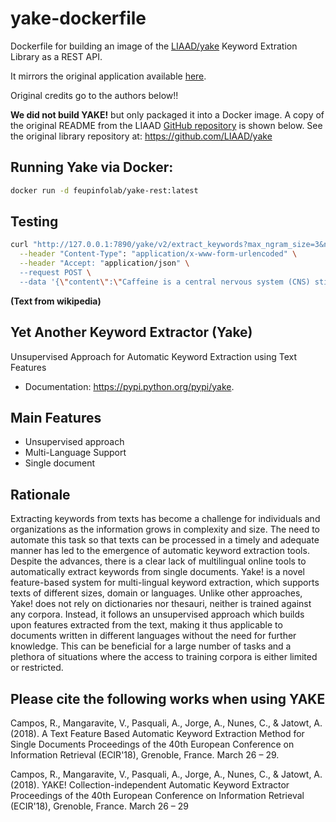 # yake-dockerfile
Dockerfile for building an image of the [LIAAD/yake](https://github.com/LIAAD/yake) Keyword Extration Library as a REST API.

It mirrors the original application available [here](https://boiling-castle-88317.herokuapp.com).

Original credits go to the authors below!!

**We did not build YAKE!** but only packaged it into a Docker image. A copy of the original README from the LIAAD [GitHub repository](https://github.com/LIAAD/yake) is shown below. See the original library repository at: https://github.com/LIAAD/yake

## Running Yake via Docker:

```bash
docker run -d feupinfolab/yake-rest:latest
```

## Testing

```bash
curl "http://127.0.0.1:7890/yake/v2/extract_keywords?max_ngram_size=3&number_of_keywords=30" \
  --header "Content-Type": "application/x-www-form-urlencoded" \
  --header "Accept: "application/json" \
  --request POST \
  --data '{\"content\":\"Caffeine is a central nervous system (CNS) stimulant of the methylxanthine class.[10] It is the world\'s most widely consumed psychoactive drug. Unlike many other psychoactive substances, it is legal and unregulated in nearly all parts of the world. There are several known mechanisms of action to explain the effects of caffeine. The most prominent is that it reversibly blocks the action of adenosine on its receptor and consequently prevents the onset of drowsiness induced by adenosine. Caffeine also stimulates certain portions of the autonomic nervous system.\"}'"
```
__(Text from wikipedia)__

Yet Another Keyword Extractor (Yake)
-------------

Unsupervised Approach for Automatic Keyword Extraction using Text Features

* Documentation: https://pypi.python.org/pypi/yake.

Main Features
-------------

* Unsupervised approach
* Multi-Language Support
* Single document

Rationale
-------------

Extracting keywords from texts has become a challenge for individuals and organizations as the information grows in complexity and size. The need to automate this task so that texts can be processed in a timely and adequate manner has led to the emergence of automatic keyword extraction tools. Despite the advances, there is a clear lack of multilingual online tools to automatically extract keywords from single documents. Yake! is a novel feature-based system for multi-lingual keyword extraction, which supports texts of different sizes, domain or languages. Unlike other approaches, Yake! does not rely on dictionaries nor thesauri, neither is trained against any corpora. Instead, it follows an unsupervised approach which builds upon features extracted from the text, making it thus applicable to documents written in different languages without the need for further knowledge. This can be beneficial for a large number of tasks and a plethora of situations where the access to training corpora is either limited or restricted.


Please cite the following works when using YAKE
------------

Campos, R., Mangaravite, V., Pasquali, A., Jorge, A., Nunes, C., & Jatowt, A. (2018).
A Text Feature Based Automatic Keyword Extraction Method for Single Documents
Proceedings of the 40th European Conference on Information Retrieval (ECIR'18), Grenoble, France. March 26 – 29.

Campos, R., Mangaravite, V., Pasquali, A., Jorge, A., Nunes, C., & Jatowt, A. (2018).
YAKE! Collection-independent Automatic Keyword Extractor
Proceedings of the 40th European Conference on Information Retrieval (ECIR'18), Grenoble, France. March 26 – 29

